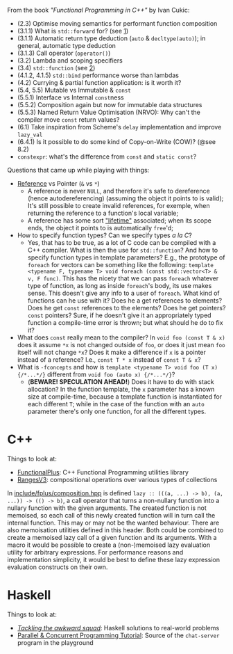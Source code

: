 From the book _"Functional Programming in C++"_ by Ivan Cukic:

 * (2.3) Optimise moving semantics for performant function composition
 * (3.1.1) What is `std::forward` for? (see [1])
 * (3.1.1) Automatic return type deduction (`auto` & `decltype(auto)`); in
   general, automatic type deduction
 * (3.1.3) Call operator (`operator()`)
 * (3.2) Lambda and scoping specifiers
 * (3.4) `std::function` (see [2])
 * (4.1.2, 4.1.5) `std::bind` performance worse than lambdas
 * (4.2) Currying & partial function application: is it worth it?
 * (5.4, 5.5) Mutable vs Immutable & `const`
 * (5.5.1) Interface vs Internal `const`ness
 * (5.5.2) Composition again but now for immutable data structures
 * (5.5.3) Named Return Value Optimisation (NRVO): Why can't the compiler move
   `const` return values?
 * (6.1) Take inspiration from Scheme's `delay` implementation and improve
   `lazy_val`
 * (6.4.1) Is it possible to do some kind of Copy-on-Write (COW)? (@see 8.2)
 * `constexpr`: what's the difference from `const` and `static const`?

Questions that came up while playing with things:

 * [Reference][0] vs Pointer (`&` vs `*`)
     * A reference is never `NULL`, and therefore it's safe to dereference
       (hence autodereferencing) (assuming the object it points to is valid);
       It's still possible to create invalid references, for exemple, when
       returning the reference to a function's local variable;
     * A reference has some sort ["lifetime"][3] associated; when its scope
       ends, the object it points to is automatically `free`'d;
 * How to specify function types? Can we specify types _a la C_?
     * Yes, that has to be true, as a lot of C code can be compiled with a
       C++ compiler. What is then the use for `std::function`? And how to
       specify function types in template parameters? E.g., the prototype of
       `foreach` for vectors can be something like the following:
       `template <typename F, typename T> void foreach (const std::vector<T> & v, F func)`.
       This has the nicety that we can pass `foreach` whatever type of
       function, as long as inside `foreach`'s body, its use makes sense. This
       doesn't give any info to a user of `foreach`. What kind of functions can
       he use with it? Does he a get references to elements? Does he get
       `const` references to the elements? Does he get pointers? `const`
       pointers? Sure, if he doesn't give it an appropriately typed function
       a compile-time error is thrown; but what should he do to fix it?
 * What does `const` really mean to the compiler? In `void foo (const T & x)`
   does it assume `*x` is not changed outside of `foo`, or does it just mean
   `foo` itself will not change `*x`? Does it make a difference if `x` is a
   pointer instead of a reference? I.e., `const T * x` instead of `const T & x`?
 * What is `-fconcepts` and how is `template <typename T> void foo (T x) {/*...*/}`
   different from `void foo (auto x) {/*...*/}`?
     * (**BEWARE! SPECULATION AHEAD!**) Does it have to do with stack
       allocation? In the function template, the `x` parameter has a known size
       at compile-time, because a template function is instantiated for each
       different `T`; while in the case of the function with an `auto`
       parameter there's only one function, for all the different types.

# C++

Things to look at:

 * [FunctionalPlus]: C++ Functional Programming utilities library
 * [RangesV3]: compositional operations over various types of collections

In [include/fplus/composition.hpp][include.fplus.composition.hpp] is defined
`lazy :: (((a, ...) -> b), (a, ...)) -> (() -> b)`, a call operator that turns
a non-nullary function into a nullary function with the given arguments. The
created function is not memoised, so each call of this newly created function
will in turn call the internal function. This may or may not be the wanted
behaviour. There are also memoisation utilities defined in this header. Both
could be combined to create a memoised lazy call of a given function and its
arguments. With a macro it would be possible to create a (non-)memoised lazy
evaluation utility for arbitrary expressions. For performance reasons and
implementation simplicity, it would be best to define these lazy expression
evaluation constructs on their own.

# Haskell

Things to look at:

 * [_Tackling the awkward squad_][simonpj]: Haskell solutions to real-world
   problems
 * [Parallel & Concurrent Programming Tutorial][parcon_tuto]: Source of the
   `chat-server` program in the playground

[include.fplus.composition.hpp]: https://github.com/Dobiasd/FunctionalPlus/blob/master/include/fplus/composition.hpp
[FunctionalPlus]: https://github.com/Dobiasd/FunctionalPlus
[RangesV3]: https://github.com/ericniebler/range-v3
[parcon_tuto]: https://github.com/simonmar/par-tutorial
[simonpj]: https://www.microsoft.com/en-us/research/publication/tackling-awkward-squad-monadic-inputoutput-concurrency-exceptions-foreign-language-calls-haskell

[0]: https://en.cppreference.com/w/cpp/language/reference
[1]: https://en.cppreference.com/w/cpp/utility/forward
[2]: https://en.cppreference.com/w/cpp/utility/functional/function
[3]: https://en.cppreference.com/w/cpp/language/lifetime
